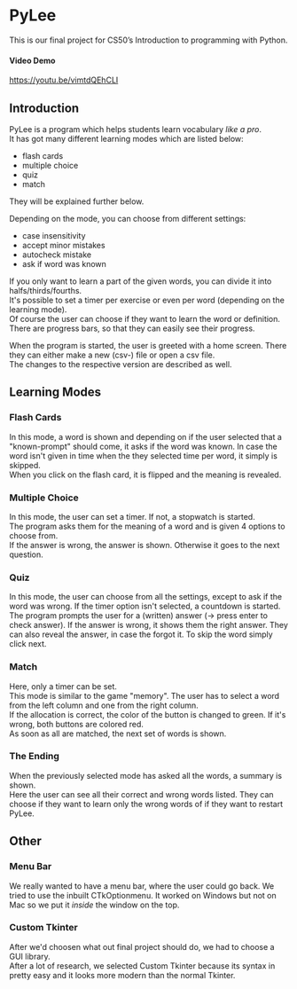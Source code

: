 # PyLee
This is our final project for CS50’s Introduction to programming with Python.  
#### Video Demo
https://youtu.be/vimtdQEhCLI
## Introduction
PyLee is a program which helps students learn vocabulary *like a pro*.  
It has got many different learning modes which are listed below:  
- flash cards
- multiple choice
- quiz
- match

They will be explained further below.

Depending on the mode, you can choose from different settings:  
- case insensitivity  
- accept minor mistakes  
- autocheck mistake  
- ask if word was known  

If you only want to learn a part of the given words, you can divide it into halfs/thirds/fourths.  
It's possible to set a timer per exercise or even per word (depending on the learning mode).  
Of course the user can choose if they want to learn the word or definition.  
There are progress bars, so that they can easily see their progress.

When the program is started, the user is greeted with a home screen. There they can either make a new (csv-) file or open a csv file.  
The changes to the respective version are described as well.  

## Learning Modes
### Flash Cards
In this mode, a word is shown and depending on if the user selected that a "known-prompt" should come, it asks if the word was known. In case the word isn't given in time when the they selected time per word, it simply is skipped.  
When you click on the flash card, it is flipped and the meaning is revealed.  

### Multiple Choice
In this mode, the user can set a timer. If not, a stopwatch is started.  
The program asks them for the meaning of a word and is given 4 options to choose from.  
If the answer is wrong, the answer is shown. Otherwise it goes to the next question.  

### Quiz
In this mode, the user can choose from all the settings, except to ask if the word was wrong. If the timer option isn't selected, a countdown is started.  
The program prompts the user for a (written) answer (&rarr; press enter to check answer). If the answer is wrong, it shows them the right answer. They can also reveal the answer, in case the forgot it. To skip the word simply click next.  

### Match
Here, only a timer can be set.  
This mode is similar to the game "memory". The user has to select a word from the left column and one from the right column.  
If the allocation is correct, the color of the button is changed to green. If it's wrong, both buttons are colored red.  
As soon as all are matched, the next set of words is shown.  

### The Ending
When the previously selected mode has asked all the words, a summary is shown.  
Here the user can see all their correct and wrong words listed. They can choose if they want to learn only the wrong words of if they want to restart PyLee.  

## Other
### Menu Bar
We really wanted to have a menu bar, where the user could go back. We tried to use the inbuilt CTkOptionmenu. It worked on Windows but not on Mac so we put it *inside* the window on the top.  

### Custom Tkinter
After we'd choosen what out final project should do, we had to choose a GUI library.  
After a lot of research, we selected Custom Tkinter because its syntax in pretty easy and it looks more modern than the normal Tkinter. 
